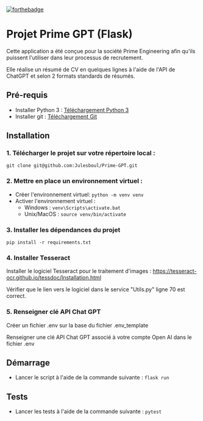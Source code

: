 [![forthebadge](https://forthebadge.com/images/badges/made-with-python.svg)](https://forthebadge.com)
# Projet Prime GPT (Flask)

Cette application a été conçue pour la société Prime Engineering afin qu'ils puissent l'utiliser dans leur processus de recrutement.

Elle réalise un résumé de CV en quelques lignes à l'aide de l'API de ChatGPT et selon 2 formats standards de résumés.

## Pré-requis

* Installer Python 3 : [Téléchargement Python 3](https://www.python.org/downloads/)
* Installer git : [Téléchargement Git](https://git-scm.com/book/fr/v2/D%C3%A9marrage-rapide-Installation-de-Git)

## Installation

### 1. Télécharger le projet sur votre répertoire local : 
```
git clone git@github.com:Julesboul/Prime-GPT.git 
```
### 2. Mettre en place un environnement virtuel :
* Créer l'environnement virtuel: `python -m venv venv`
* Activer l'environnement virtuel :
    * Windows : `venv\Scripts\activate.bat`
    * Unix/MacOS : `source venv/bin/activate`

    
### 3. Installer les dépendances du projet
```
pip install -r requirements.txt
```

### 4. Installer Tesseract

Installer le logiciel Tesseract pour le traitement d'images : https://tesseract-ocr.github.io/tessdoc/Installation.html

Vérifier que le lien vers le logiciel dans le service "Utils.py" ligne 70 est correct.

### 5. Renseigner clé API Chat GPT

Créer un fichier .env sur la base du fichier .env_template

Renseigner une clé API Chat GPT associé à votre compte Open AI dans le fichier .env

## Démarrage
* Lancer le script à l'aide de la commande suivante : `flask run`

## Tests

* Lancer les tests à l'aide de la commande suivante : `pytest`
